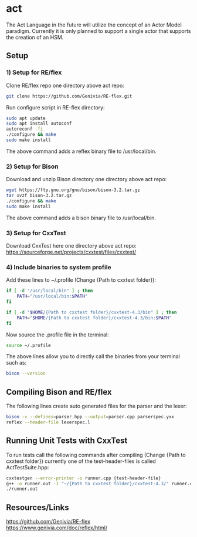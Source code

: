 # act
The Act Language in the future will utilize the concept of an Actor Model paradigm.
Currently it is only planned to support a single actor that supports the creation
of an HSM.

## Setup
### 1) Setup for RE/flex
Clone RE/flex repo one directory above act repo:
```sh
git clone https://github.com/Genivia/RE-flex.git
```

Run configure script in RE-flex directory:
```sh
sudo apt update
sudo apt install autoconf
autoreconf -fi
./configure && make
sudo make install
```

The above command adds a reflex binary file to /usr/local/bin.

### 2) Setup for Bison
Download and unzip Bison directory one directory above act repo:
```sh
wget https://ftp.gnu.org/gnu/bison/bison-3.2.tar.gz
tar xvzf bison-3.2.tar.gz
./configure && make
sudo make install
```

The above command adds a bison binary file to /usr/local/bin.

### 3) Setup for CxxTest
Download CxxTest here one directory above act repo:
https://sourceforge.net/projects/cxxtest/files/cxxtest/

### 4) Include binaries to system profile
Add these lines to ~/.profile (Change {Path to cxxtest folder}):
```sh
if [ -d "/usr/local/bin" ] ; then
    PATH="/usr/local/bin:$PATH"
fi

if [ -d "$HOME/{Path to cxxtest folder}/cxxtest-4.3/bin" ] ; then
    PATH="$HOME/{Path to cxxtest folder}/cxxtest-4.3/bin:$PATH"
fi
```

Now source the .profile file in the terminal:
```sh
source ~/.profile
```

The above lines allow you to directly call the binaries from your terminal
such as:
```sh
bison --version
```

## Compiling Bison and RE/flex
The following lines create auto generated files for the parser and the lexer:
```sh
bison -v --defines=parser.hpp --output=parser.cpp parserspec.yxx
reflex --header-file lexerspec.l
```

## Running Unit Tests with CxxTest
To run tests call the following commands after compiling (Change {Path to cxxtest folder})
currently one of the test-header-files is called ActTestSuite.hpp:
```sh
cxxtestgen --error-printer -o runner.cpp {test-header-file}
g++ -o runner.out -I "~/{Path to cxxtest folder}/cxxtest-4.3/" runner.cpp lex.yy.cpp parser.cpp -lreflex
./runner.out
```

## Resources/Links
https://github.com/Genivia/RE-flex
https://www.genivia.com/doc/reflex/html/

